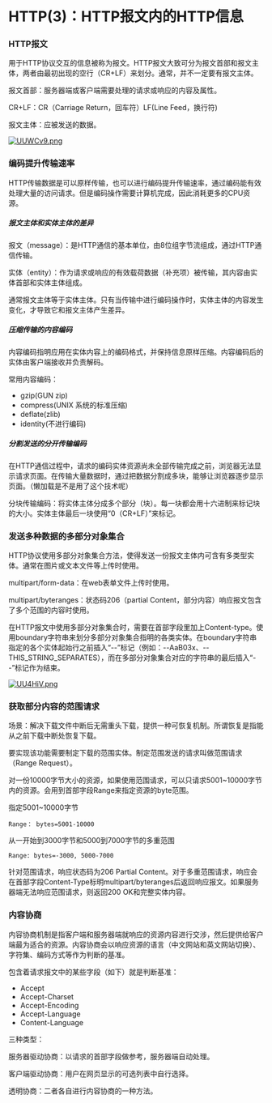 # HTTP(3)：HTTP报文内的HTTP信息

### HTTP报文

用于HTTP协议交互的信息被称为报文。HTTP报文大致可分为报文首部和报文主体，两者由最初出现的空行（CR+LF）来划分。通常，并不一定要有报文主体。

报文首部：服务器端或客户端需要处理的请求或响应的内容及属性。

CR+LF：CR（Carriage Return，回车符）LF(Line Feed，换行符)

报文主体：应被发送的数据。

[![UUWCv9.png](https://s1.ax1x.com/2020/07/14/UUWCv9.png)](https://imgchr.com/i/UUWCv9)

### 编码提升传输速率

HTTP传输数据是可以原样传输，也可以进行编码提升传输速率，通过编码能有效处理大量的访问请求。但是编码操作需要计算机完成，因此消耗更多的CPU资源。

##### 报文主体和实体主体的差异

报文（message）：是HTTP通信的基本单位，由8位组字节流组成，通过HTTP通信传输。

实体（entity）：作为请求或响应的有效载荷数据（补充项）被传输，其内容由实体首部和实体主体组成。

通常报文主体等于实体主体。只有当传输中进行编码操作时，实体主体的内容发生变化，才导致它和报文主体产生差异。

##### 压缩传输的内容编码

内容编码指明应用在实体内容上的编码格式，并保持信息原样压缩。内容编码后的实体由客户端接收并负责解码。

常用内容编码：

- gzip(GUN zip)
- compress(UNIX 系统的标准压缩)
- deflate(zlib)
- identity(不进行编码)

##### 分割发送的分开传输编码

在HTTP通信过程中，请求的编码实体资源尚未全部传输完成之前，浏览器无法显示请求页面。在传输大量数据时，通过把数据分割成多块，能够让浏览器逐步显示页面。（懒加载是不是用了这个技术呢）

分块传输编码：将实体主体分成多个部分（块）。每一块都会用十六进制来标记块的大小。实体主体最后一块使用“0（CR+LF）”来标记。

### 发送多种数据的多部分对象集合

HTTP协议使用多部分对象集合方法，使得发送一份报文主体内可含有多类型实体。通常在图片或文本文件等上传时使用。

multipart/form-data：在web表单文件上传时使用。

multipart/byteranges：状态码206（partial Content，部分内容）响应报文包含了多个范围的内容时使用。

在HTTP报文中使用多部分对象集合时，需要在首部字段里加上Content-type。使用boundary字符串来划分多部分对象集合指明的各类实体。在boundary字符串指定的各个实体起始行之前插入“--”标记（例如：--AaB03x、--THIS_STRING_SEPARATES），而在多部分对象集合对应的字符串的最后插入“--”标记作为结束。

[![UU4HiV.png](https://s1.ax1x.com/2020/07/14/UU4HiV.png)](https://imgchr.com/i/UU4HiV)

### 获取部分内容的范围请求

场景：解决下载文件中断后无需重头下载，提供一种可恢复机制。所谓恢复是指能从之前下载中断处恢复下载。

要实现该功能需要制定下载的范围实体。制定范围发送的请求叫做范围请求（Range Request）。

对一份10000字节大小的资源，如果使用范围请求，可以只请求5001~10000字节内的资源。会用到首部字段Range来指定资源的byte范围。

指定5001~10000字节

```
Range： bytes=5001-10000
```

从一开始到3000字节和5000到7000字节的多重范围

```
Range: bytes=-3000, 5000-7000
```

针对范围请求，响应状态码为206 Partial Content。对于多重范围请求，响应会在首部字段Content-Type标明multipart/byteranges后返回响应报文。如果服务器端无法响应范围请求，则返回200 OK和完整实体内容。

### 内容协商

内容协商机制是指客户端和服务器端就响应的资源内容进行交涉，然后提供给客户端最为适合的资源。内容协商会以响应资源的语言（中文网站和英文网站切换）、字符集、编码方式等作为判断的基准。

包含着请求报文中的某些字段（如下）就是判断基准：

- Accept
- Accept-Charset
- Accept-Encoding
- Accept-Language
- Content-Language

三种类型：

服务器驱动协商：以请求的首部字段做参考，服务器端自动处理。

客户端驱动协商：用户在网页显示的可选列表中自行选择。

透明协商：二者各自进行内容协商的一种方法。